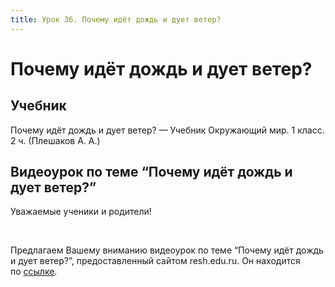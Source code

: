 ```yaml
---
title: Урок 36. Почему идёт дождь и дует ветер?
---
```


# Почему идёт дождь и дует ветер?

## Учебник

Почему идёт дождь и дует ветер? — Учебник Окружающий мир. 1 класс. 2 ч. (Плешаков А. А.)

## Видеоурок по теме “Почему идёт дождь и дует ветер?”

<p>Уважаемые ученики и родители!</p>
<p>&nbsp;</p>
<p>Предлагаем Вашему вниманию видеоурок по теме &ldquo;Почему идёт дождь и дует ветер?&rdquo;, предоставленный сайтом resh.edu.ru. Он находится по&nbsp;<a href="https://resh.edu.ru/subject/lesson/3652/main/97438/">ссылке</a>.</p>